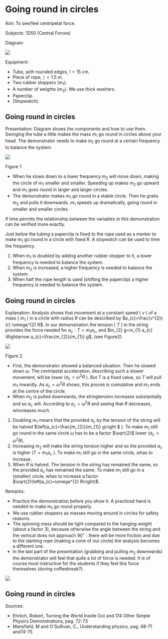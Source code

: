 # Going round in circles 

Aim: To see/feel centripetal force.

Subjects: 1D50 (Central Forces)

Diagram:

![](https://cdn.mathpix.com/cropped/2024_06_24_dc01846bded213090ba1g-1.jpg?height=516&width=1316&top_left_y=406&top_left_x=491)

Equipment:

- Tube, with rounded edges, $\mathrm{I}=15 \mathrm{~cm}$.
- Piece of rope, $\mid=1.5 \mathrm{~m}$.
- Two rubber stoppers $\left(m_{1}\right)$.
- A number of weights $\left(\mathrm{m}_{2}\right)$. We use thick washers.
- Paperclip.
- (Stopwatch).


## Going round in circles

Presentation: Diagram shows the components and how to use them. Swinging the tube a little makes the mass $m_{1}$ go round in circles above your head. The demonstrator needs to make $m_{1}$ go round at a certain frequency to balance the system.

![](https://cdn.mathpix.com/cropped/2024_06_24_dc01846bded213090ba1g-2.jpg?height=442&width=680&top_left_y=484&top_left_x=842)

Figure 1

- When he slows down to a lower frequency $m_{2}$ will move down, making the circle of $\mathrm{m}_{1}$ smaller and smaller. Speeding up makes $\mathrm{m}_{2}$ go upward and $\mathrm{m}_{1}$ goes round in larger and larger circles.
- The demonstrator makes $m_{1}$ go round in a stable circle. Then he grabs $m_{2}$ and pulls it downwards. $m_{1}$ speeds up dramatically, going round in smaller and smaller circles.

If time permits the relationship between the variables in this demonstration can be verified more exactly.

Just below the tubing a paperclip is fixed to the rope used as a marker to make $\mathrm{m}_{1}$ go round in a circle with fixed R. A stopwatch can be used to time the frequency.

1. When $\mathrm{m}_{1}$ is doubled by adding another rubber stopper to it, a lower frequency is needed to balance the system.
2. When $\mathrm{m}_{2}$ is increased, a higher frequency is needed to balance the system.
3. When half the rope length is used (shifting the paperclip) a higher frequency is needed to balance the system.

## Going round in circles

Explanation: Analysis shows that movement at a constant speed ( $v$ ) of a mass ( $m_{1}$ ) in a circle with radius $R$ can be described by $a_{c}=\frac{v^{2}}{r} \omega^{2} R$. In our demonstration the tension ( $T$ ) in the string provides the force needed for $a_{c}: T=m_{1} a_{c}$, and $m_{2} g=m_{1} a_{c} \Rightarrow a_{c}=\frac{m_{2}}{m_{1}} g$, (see Figure2).

![](https://cdn.mathpix.com/cropped/2024_06_24_dc01846bded213090ba1g-3.jpg?height=387&width=542&top_left_y=652&top_left_x=889)

Figure 2

- First, the demonstrator showed a balanced situation. Then he slowed down $\omega$. The centripetal acceleration, describing such a slower movement, will be lower $\left(a_{c}=\omega^{2} R\right.$ ). But $T$ is a fixed value, so $T$ will pull $m_{1}$ inwardly. As $a_{c}=\omega^{2} R$ shows, this proces is cumulative and $m_{1}$ ends at the centre of the circle.
- When $m_{2}$ is pulled downwards, the stringtension increases substantially and so $a_{c}$ will. According to $a_{c}=\omega^{2} R$ and seeing that $R$ decreases, wincreases much.

1. Doubling $m_{1}$ means that the provided $a_{c}$ by the tension of the string will be halved $\left(a_{c}=\frac{m_{2}}{m_{1}} g\right.$ ). To make $m_{1}$ still go round in the same circle $\omega$ has to be a factor $\sqrt{2}$ lower $\left(a_{c}=\omega^{2} R\right)$.
2. Increasing $m_{2}$ will make the string tension higher and so the provided $a_{c}$ is higher $\left(T=m_{1} a_{c}\right.$ ). To make $m_{1}$ still go in the same circle, whas to increase.
3. When $R$ is halved. The tension in the string has remained the same, so the provided $a_{c}$ has remained the same. To make $m_{1}$ still go in a (smaller) circle, whas to increase a factor $\sqrt{2}\left(a_{c}=\omega^{2} R\right)$.

Remarks:

- Practice the demonstration before you show it. A practiced hand is needed to make $\mathrm{m}_{1}$ go round properly.
- We use rubber stoppers as masses moving around in circles for safety reasons.
- The spinning mass should be light compared to the hanging weight (about a factor 3), because otherwise the angle between the string and the vertical does not approach $90^{\circ}$ : there will be more friction and due to the slanting rope (making a cone of our circle) the analysis becomes a different one.
- In the last part of the presentation (grabbing and pulling $m_{2}$ downwards) the demonstrator will feel that quite a lot of force is needed. It is of course most instructive for the students if they feel this force themselves (during coffeebreak?).

![](https://cdn.mathpix.com/cropped/2024_06_24_dc01846bded213090ba1g-3.jpg?height=241&width=531&top_left_y=2362&top_left_x=1445)

## Going round in circles

Sources:

- Ehrlich, Robert, Turning the World Inside Out and 174 Other Simple Physics Demonstrations, pag. 72-73
- Mansfield, M and O'Sullivan, C., Understanding physics, pag. 68-71 and74-75


